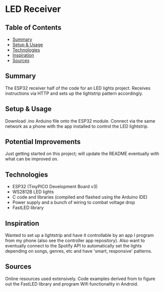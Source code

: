 # LED Receiver

## Table of Contents
* [Summary](#summary)
* [Setup & Usage](#setup-&-usage)
* [Technologies](#technologies)
* [Inspiration](#inspiration)
* [Sources](#sources)

## Summary
The ESP32 receiver half of the code for an LED lights project. Receives instructions via HTTP and sets up the lightstrip pattern accordingly.

## Setup & Usage
Download .ino Arduino file onto the ESP32 module. Connect via the same network as a phone with the app installed to control the LED lightstrip.

## Potential Improvements
Just getting started on this project; will update the README eventually with what can be improved on.

## Technologies
* ESP32 (TinyPICO Development Board v3)
* WS2812B LED lights
* C code and libraries (compiled and flashed using the Arduino IDE)
* Power supply and a bunch of wiring to combat voltage drop
* FastLED library

## Inspiration
Wanted to set up a lightstrip and have it controllable by an app I program from my phone (also see the controller app repository).  Also want to eventually connect to the Spotify API to automatically set the lights depending on songs, genres, etc and have 'smart, responsive' patterns.

## Sources
Online resources used extensively.  Code examples derived from to figure out the FastLED library and program Wifi functionality in Android.
